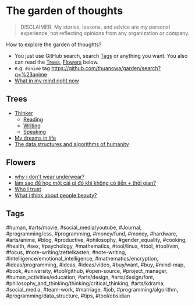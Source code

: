 # The garden of thoughts

> DISCLAIMER: My stories, lessons, and advice are my personal experience, not reflecting opinions from any organization or company.

How to explore the garden of thoughts?

-   You just use GitHub search, search [Tags](#tags) or anything you want. You also can read the [Trees](#trees), [Flowers](#flowers) below.
-   e.g. `#anime` tag <https://github.com/thuanowa/garden/search?q=%23anime>
-   [What in my mind right now](What%20in%20my%20mind%20right%20now.md)

## Trees

-   [Thinker](Thinker.md)
    -   [Reading](Reading.md)
    -   [Writing](Writing.md)
    -   [Speaking](Speaking.md)
-   [My dreams in life](My%20dreams%20in%20life.md)
-   [The data structures and algorithms of humanity](The%20data%20structures%20and%20algorithms%20of%20humanity.md)

## Flowers

-   [why i don't wear underwear?](why%20i%20don't%20wear%20underwear.md)
-   [làm sao để học một cái gì đó khi không có tiền + thời gian?](làm%20sao%20để%20học%kg20một%20cái%20gì%20đó%20khi%20không%20có%20tiền%20+%20thời%20gian.md)
-   [Who I trust](Who%20I%20trust.md)
-   [What i think about people beauty?](What%20I%20think%20about%20people%20beauty.md)

## Tags

#human, #arts/movie, #social_media/youtube, #Journal, #programming/css, #programming, #money/fund, #money, #hardware, #arts/anime, #blog, #productive, #philosophy, #gender_equality, #cooking, #health, #sex, #psychology, #mathematics, #tool/linux, #tool, #tool/vim, #focus, #note-writing/zettelkasten, #note-writing, #intelligence/emotional_intelligence, #mathematics/encryption, #ideas/programming, #ideas, #ideas/video, #buy/want, #buy, #mind-map, #book, #university, #tool/github, #open-source, #project_manager, #human_activities/education, #arts/design, #arts/design/font, #philosophy_and_thinking/thinking/critical_thinking, #arts/kdrama, #social_media, #team-work, #marriage, #job, #programming/algorithm, #programming/data_structure, #tips, #tool/obsidian

<!--TODO: make tags clickable on GitHub work on command `copy all tag`-->
